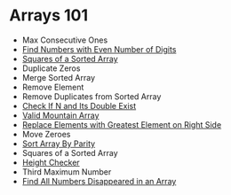 # Arrays 101

- Max Consecutive Ones
- [Find Numbers with Even Number of Digits](https://github.com/ceezyyy/LeetCode-daily/blob/master/Explore/Arrays101/code/array101/src/FindNumberswithEvenNumberofDigits/FindNumberswithEvenNumberofDigits.md)
- [Squares of a Sorted Array](https://github.com/ceezyyy/LeetCode-daily/blob/master/Explore/Arrays101/code/array101/src/SquaresofaSortedArray/SquaresofaSortedArray.md)
- Duplicate Zeros
- Merge Sorted Array
- Remove Element
- Remove Duplicates from Sorted Array
- [Check If N and Its Double Exist](https://github.com/ceezyyy/LeetCode-daily/blob/master/Explore/Arrays101/code/array101/src/CheckIfNandItsDoubleExist/CheckIfNandItsDoubleExist.md)
- [Valid Mountain Array](https://github.com/ceezyyy/LeetCode-daily/blob/master/Explore/Arrays101/code/array101/src/ValidMountainArray/ValidMountainArray.md)
- [Replace Elements with Greatest Element on Right Side](https://github.com/ceezyyy/LeetCode-daily/blob/master/Explore/Arrays101/code/array101/src/ReplaceElementswithGreatestElementonRightSide/ReplaceElementswithGreatestElementonRightSide.md)
- Move Zeroes
- [Sort Array By Parity](https://github.com/ceezyyy/LeetCode-daily/blob/master/Explore/Arrays101/code/array101/src/SortArrayByParity/SortArrayByParity.md)
- Squares of a Sorted Array
- [Height Checker](https://github.com/ceezyyy/LeetCode-daily/blob/master/Explore/Arrays101/code/array101/src/mdHeightChecker/mdHeightChecker.)
- Third Maximum Number
- [Find All Numbers Disappeared in an Array](https://github.com/ceezyyy/LeetCode-daily/blob/master/Explore/Arrays101/code/array101/src/FindAllNumbersDisappearedinanArray/FindAllNumbersDisappearedinanArray.md)

